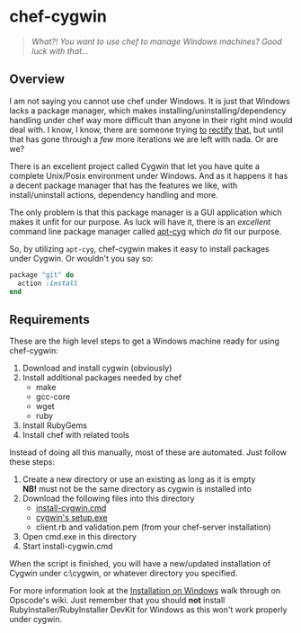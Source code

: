 chef-cygwin
===========

> _What?! You want to use chef to manage Windows machines? Good luck with that..._

Overview
--------

I am not saying you cannot use chef under Windows. It is just that Windows lacks a package manager, which makes
installing/uninstalling/dependency handling under chef way more difficult than anyone in their right mind would deal
with. I know, I know, there are someone trying [to][1] [rectify][2] [that][3], but until that has gone through a _few_
more iterations we are left with nada. Or are we?

There is an excellent project called Cygwin that let you have quite a complete Unix/Posix environment under Windows.
And as it happens it has a decent package manager that has the features we like, with install/uninstall actions,
dependency handling and more.

The only problem is that this package manager is a GUI application which makes it unfit for our purpose. As luck will
have it, there is an _excellent_ command line package manager called [apt-cyg][4] which _do_ fit our purpose.

So, by utilizing `apt-cyg`, chef-cygwin makes it easy to install packages under Cygwin. Or wouldn't you say so:

```ruby
package "git" do
  action :install
end
```

Requirements
------------

These are the high level steps to get a Windows machine ready for using chef-cygwin:

1. Download and install cygwin (obviously)
2. Install additional packages needed by chef
    * make
    * gcc-core
    * wget
    * ruby
3. Install RubyGems
4. Install chef with related tools

Instead of doing all this manually, most of these are automated. Just follow these steps:

1. Create a new directory or use an existing as long as it is empty<br>
  **NB!** must not be the same directory as cygwin is installed into
2. Download the following files into this directory
    * [install-cygwin.cmd](install-cygwin.cmd)
    * [cygwin's setup.exe][5]
    * client.rb and validation.pem (from your chef-server installation)
3. Open cmd.exe in this directory
4. Start install-cygwin.cmd

When the script is finished, you will have a new/updated installation of Cygwin under c:\cygwin, or whatever
directory you specified.

For more information look at the [Installation on Windows][6] walk through on Opscode's wiki. Just remember that you
should **not** install RubyInstaller/RubyInstaller DevKit for Windows as this won't work properly under cygwin.


[1]: http://coapp.org
[2]: https://github.com/chocolatey/chocolatey
[3]: http://code.google.com/p/windows-package-manager
[4]: http://code.google.com/p/apt-cyg
[5]: http://cygwin.org/setup.exe
[6]: http://wiki.opscode.com/display/chef/Installation+on+Windows

